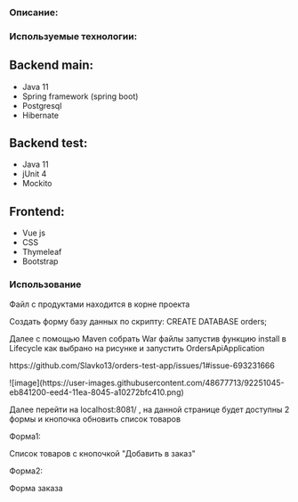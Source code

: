 
<h3>Описание:</h3>




<h3>Используемые технологии:</h3>

<h2>Backend main:</h2>
<ul>
   <li>Java 11</li>
   <li>Spring framework (spring boot)</li>
   <li>Postgresql</li>
   <li>Hibernate</li>
</ul>

<h2>Backend test:</h2>
<ul>
   <li>Java 11</li>
   <li>jUnit 4</li>
   <li>Mockito</li>
</ul>

 <h2>Frontend:</h2>
<ul>
   <li>Vue js</li>
   <li>CSS</li>
   <li>Thymeleaf</li>
   <li>Bootstrap</li>
</ul>
  
<h3>Использование</h3>
   <p> Файл с продуктами находится в корне проекта</p>
  <p>Создать форму базу данных по скрипту:  CREATE DATABASE orders; </p>
  <p>Далее с помощью Maven собрать War файлы  запустив функцию install в Lifecycle как выбрано на рисунке и запустить OrdersApiApplication</p>
  <p>https://github.com/Slavko13/orders-test-app/issues/1#issue-693231666</p>
  ![image](https://user-images.githubusercontent.com/48677713/92251045-eb841200-eed4-11ea-8045-a10272bfc410.png)
  <p> Далее перейти на localhost:8081/ , на данной странице будет доступны 2 формы и кнопочка обновить список товаров</p>
  <p> Форма1: </p>
  <p> Список товаров с кнопочкой "Добавить в заказ"</p>
  <p> Форма2: </p>
  <p> Форма заказа </p>
  
